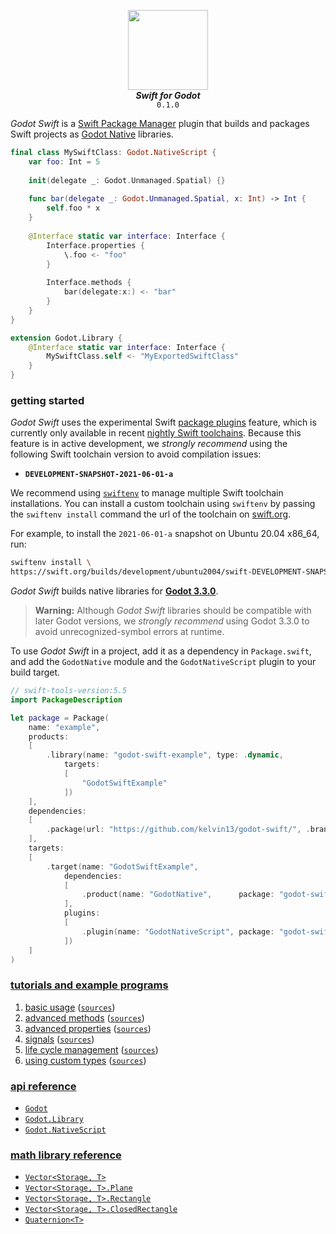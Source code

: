 <p align="center">
    <img src="logo.svg" width="128px"/>
    <br/>
    <strong><em>Swift for Godot</em></strong> <br/> <code>0.1.0</code>
</p>

*Godot Swift* is a [Swift Package Manager](https://swift.org/package-manager/) plugin that builds and packages Swift projects as [Godot Native](https://docs.godotengine.org/en/latest/tutorials/scripting/gdnative/what_is_gdnative.html) libraries.

```swift 
final class MySwiftClass: Godot.NativeScript {
    var foo: Int = 5
    
    init(delegate _: Godot.Unmanaged.Spatial) {}
    
    func bar(delegate _: Godot.Unmanaged.Spatial, x: Int) -> Int {
        self.foo * x
    }
    
    @Interface static var interface: Interface {
        Interface.properties {
            \.foo <- "foo"
        }
        
        Interface.methods {
            bar(delegate:x:) <- "bar"
        }
    }
}

extension Godot.Library {
    @Interface static var interface: Interface {
        MySwiftClass.self <- "MyExportedSwiftClass"
    }
}
```

### getting started 

*Godot Swift* uses the experimental Swift [package plugins](https://github.com/apple/swift-evolution/blob/main/proposals/0303-swiftpm-extensible-build-tools.md) feature, which is currently only available in recent [nightly Swift toolchains](https://swift.org/download/#snapshots). Because this feature is in active development, we *strongly recommend* using the following Swift toolchain version to avoid compilation issues:

* **`DEVELOPMENT-SNAPSHOT-2021-06-01-a`**

We recommend using [`swiftenv`](https://github.com/kylef/swiftenv) to manage multiple Swift toolchain installations. You can install a custom toolchain using `swiftenv` by passing the `swiftenv install` command the url of the toolchain on [swift.org](https://swift.org). 

For example, to install the `2021-06-01-a` snapshot on Ubuntu 20.04 x86_64, run: 

```bash 
swiftenv install \
https://swift.org/builds/development/ubuntu2004/swift-DEVELOPMENT-SNAPSHOT-2021-06-01-a/swift-DEVELOPMENT-SNAPSHOT-2021-06-01-a-ubuntu20.04.tar.gz
```

*Godot Swift* builds native libraries for [**Godot 3.3.0**](https://downloads.tuxfamily.org/godotengine/). 

> **Warning:** Although *Godot Swift* libraries should be compatible with later Godot versions, we *strongly recommend* using Godot 3.3.0 to avoid unrecognized-symbol errors at runtime.

To use *Godot Swift* in a project, add it as a dependency in `Package.swift`, and add the `GodotNative` module and the `GodotNativeScript` plugin to your build target.

```swift 
// swift-tools-version:5.5
import PackageDescription

let package = Package(
    name: "example",
    products: 
    [
        .library(name: "godot-swift-example", type: .dynamic, 
            targets: 
            [
                "GodotSwiftExample"
            ])
    ],
    dependencies: 
    [
        .package(url: "https://github.com/kelvin13/godot-swift/", .branch("master"))
    ],
    targets: 
    [
        .target(name: "GodotSwiftExample", 
            dependencies: 
            [
                .product(name: "GodotNative",      package: "godot-swift")
            ],
            plugins: 
            [
                .plugin(name: "GodotNativeScript", package: "godot-swift")
            ])
    ]
)
```

### [tutorials and example programs](examples/)

1. [basic usage](examples#basic-usage) ([`sources`](examples/swift/basic-usage.swift))
2. [advanced methods](examples#advanced-methods) ([`sources`](examples/swift/advanced-methods.swift))
3. [advanced properties](examples#advanced-properties) ([`sources`](examples/swift/advanced-properties.swift))
4. [signals](examples#signals) ([`sources`](examples/swift/signals.swift))
5. [life cycle management](examples#life-cycle-management) ([`sources`](examples/swift/life-cycle-management.swift))
6. [using custom types](examples#using-custom-types) ([`sources`](examples/swift/custom-types.swift))

### [api reference](https://kelvin13.github.io/godot-swift/)

* [`Godot`](https://kelvin13.github.io/godot-swift/Godot)
* [`Godot.Library`](https://kelvin13.github.io/godot-swift/Godot/Library)
* [`Godot.NativeScript`](https://kelvin13.github.io/godot-swift/Godot/NativeScript)

### [math library reference](https://kelvin13.github.io/godot-swift/)

* [`Vector<Storage, T>`](https://kelvin13.github.io/godot-swift/Vector)
* [`Vector<Storage, T>.Plane`](https://kelvin13.github.io/godot-swift/Vector/Plane)
* [`Vector<Storage, T>.Rectangle`](https://kelvin13.github.io/godot-swift/Vector/Rectangle)
* [`Vector<Storage, T>.ClosedRectangle`](https://kelvin13.github.io/godot-swift/Vector/ClosedRectangle)
* [`Quaternion<T>`](https://kelvin13.github.io/godot-swift/Quaternion)
